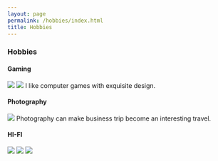 ```yaml
---
layout: page
permalink: /hobbies/index.html
title: Hobbies
---
```


### Hobbies

#### Gaming

<img src="http://img.blog.csdn.net/20171011191033744?watermark/2/text/aHR0cDovL2Jsb2cuY3Nkbi5uZXQvdXNlbHlt/font/5a6L5L2T/fontsize/400/fill/I0JBQkFCMA==/dissolve/70/gravity/SouthEast" class="floatpic">
<img src="http://img.blog.csdn.net/20171011191112843?watermark/2/text/aHR0cDovL2Jsb2cuY3Nkbi5uZXQvdXNlbHlt/font/5a6L5L2T/fontsize/400/fill/I0JBQkFCMA==/dissolve/70/gravity/SouthEast" class="floatpic">
I like computer games with exquisite design.
<div class="third">
</div>
<div class="third">
</div>

#### Photography

<img src="http://img.blog.csdn.net/20171011191745935?watermark/2/text/aHR0cDovL2Jsb2cuY3Nkbi5uZXQvdXNlbHlt/font/5a6L5L2T/fontsize/400/fill/I0JBQkFCMA==/dissolve/70/gravity/SouthEast" class="floatpic">
Photography can make business trip become an interesting travel.



#### HI-FI

<div class="third">
<img src="http://img.blog.csdn.net/20171011191953946?watermark/2/text/aHR0cDovL2Jsb2cuY3Nkbi5uZXQvdXNlbHlt/font/5a6L5L2T/fontsize/400/fill/I0JBQkFCMA==/dissolve/70/gravity/SouthEast">
<img src="http://img.blog.csdn.net/20171011192036712?watermark/2/text/aHR0cDovL2Jsb2cuY3Nkbi5uZXQvdXNlbHlt/font/5a6L5L2T/fontsize/400/fill/I0JBQkFCMA==/dissolve/70/gravity/SouthEast">
<img src="http://img.blog.csdn.net/20171011192048610?watermark/2/text/aHR0cDovL2Jsb2cuY3Nkbi5uZXQvdXNlbHlt/font/5a6L5L2T/fontsize/400/fill/I0JBQkFCMA==/dissolve/70/gravity/SouthEast">
</div>








